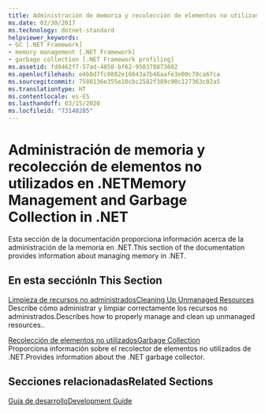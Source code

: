 ```yaml
---
title: Administración de memoria y recolección de elementos no utilizados en .NET Framework
ms.date: 03/30/2017
ms.technology: dotnet-standard
helpviewer_keywords:
- GC [.NET Framework]
- memory management [.NET Framework]
- garbage collection [.NET Framework profiling]
ms.assetid: fd0462f7-57ad-4858-bf62-958378873602
ms.openlocfilehash: e4b8d7fc0882e16643a7b46aafe3e00c70ca67ca
ms.sourcegitcommit: 7588136e355e10cbc2582f389c90c127363c02a5
ms.translationtype: HT
ms.contentlocale: es-ES
ms.lasthandoff: 03/15/2020
ms.locfileid: "73140285"
---
```

# <a name="memory-management-and-garbage-collection-in-net"></a><span data-ttu-id="96e5d-102">Administración de memoria y recolección de elementos no utilizados en .NET</span><span class="sxs-lookup"><span data-stu-id="96e5d-102">Memory Management and Garbage Collection in .NET</span></span>
<span data-ttu-id="96e5d-103">Esta sección de la documentación proporciona información acerca de la administración de la memoria en .NET.</span><span class="sxs-lookup"><span data-stu-id="96e5d-103">This section of the documentation provides information about managing memory in .NET.</span></span>  
  
## <a name="in-this-section"></a><span data-ttu-id="96e5d-104">En esta sección</span><span class="sxs-lookup"><span data-stu-id="96e5d-104">In This Section</span></span>  
 [<span data-ttu-id="96e5d-105">Limpieza de recursos no administrados</span><span class="sxs-lookup"><span data-stu-id="96e5d-105">Cleaning Up Unmanaged Resources</span></span>](../../../docs/standard/garbage-collection/unmanaged.md)  
 <span data-ttu-id="96e5d-106">Describe cómo administrar y limpiar correctamente los recursos no administrados.</span><span class="sxs-lookup"><span data-stu-id="96e5d-106">Describes how to properly manage and clean up unmanaged resources..</span></span>  
  
 [<span data-ttu-id="96e5d-107">Recolección de elementos no utilizados</span><span class="sxs-lookup"><span data-stu-id="96e5d-107">Garbage Collection</span></span>](../../../docs/standard/garbage-collection/index.md)  
 <span data-ttu-id="96e5d-108">Proporciona información sobre el recolector de elementos no utilizados de .NET.</span><span class="sxs-lookup"><span data-stu-id="96e5d-108">Provides information about the .NET garbage collector.</span></span>  
  
## <a name="related-sections"></a><span data-ttu-id="96e5d-109">Secciones relacionadas</span><span class="sxs-lookup"><span data-stu-id="96e5d-109">Related Sections</span></span>  
 [<span data-ttu-id="96e5d-110">Guía de desarrollo</span><span class="sxs-lookup"><span data-stu-id="96e5d-110">Development Guide</span></span>](../../../docs/framework/development-guide.md)
